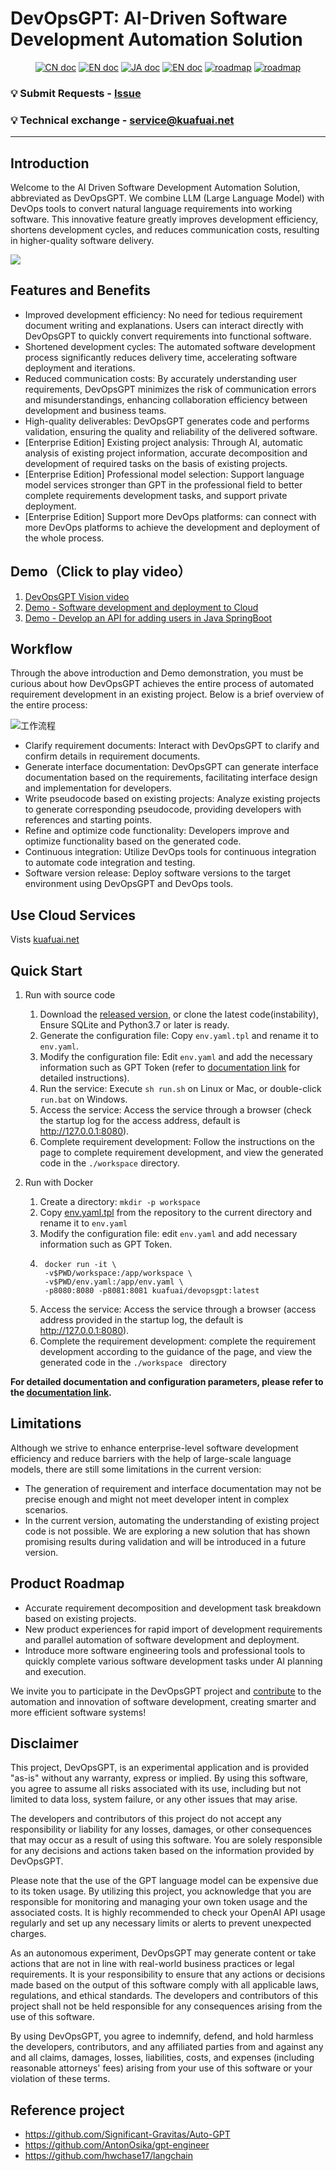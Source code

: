 # DevOpsGPT: AI-Driven Software Development Automation Solution

<p align="center">
<a href="docs/README_CN.md"><img src="docs/files/%E6%96%87%E6%A1%A3-%E4%B8%AD%E6%96%87%E7%89%88-blue.svg" alt="CN doc"></a>
<a href="README.md"><img src="docs/files/document-English-blue.svg" alt="EN doc"></a>
<a href="docs/README_JA.md"><img src="docs/files/ドキュメント-日本語-blue.svg" alt="JA doc"></a>
<a href="http://www.kuafuai.net"><img src="docs/files/%E5%AE%98%E7%BD%91-%E4%BC%81%E4%B8%9A%E7%89%88-purple.svg" alt="EN doc"></a>
<a href="docs/CONTACT.md"><img src="docs/files/WeChat-%E5%BE%AE%E4%BF%A1-green.svg" alt="roadmap"></a>
<a href="https://discord.gg/4RMUCZwnxF"><img src="https://img.shields.io/badge/Discord-DevOpsGPT-green" alt="roadmap"></a>
</p>

### 💡 Submit Requests - [Issue](https://github.com/kuafuai/DevOpsGPT/discussions)
### 💡 Technical exchange - service@kuafuai.net

<hr/>

## Introduction
Welcome to the AI Driven Software Development Automation Solution, abbreviated as DevOpsGPT. We combine LLM (Large Language Model) with DevOps tools to convert natural language requirements into working software. This innovative feature greatly improves development efficiency, shortens development cycles, and reduces communication costs, resulting in higher-quality software delivery.

<img src="docs/files/intro-flow-simple.png"></a>

## Features and Benefits

- Improved development efficiency: No need for tedious requirement document writing and explanations. Users can interact directly with DevOpsGPT to quickly convert requirements into functional software.
- Shortened development cycles: The automated software development process significantly reduces delivery time, accelerating software deployment and iterations.
- Reduced communication costs: By accurately understanding user requirements, DevOpsGPT minimizes the risk of communication errors and misunderstandings, enhancing collaboration efficiency between development and business teams.
- High-quality deliverables: DevOpsGPT generates code and performs validation, ensuring the quality and reliability of the delivered software.
- [Enterprise Edition] Existing project analysis: Through AI, automatic analysis of existing project information, accurate decomposition and development of required tasks on the basis of existing projects.
- [Enterprise Edition] Professional model selection: Support language model services stronger than GPT in the professional field to better complete requirements development tasks, and support private deployment.
- [Enterprise Edition] Support more DevOps platforms: can connect with more DevOps platforms to achieve the development and deployment of the whole process.

## Demo（Click to play video）

1. <a href="https://www.youtube.com/watch?v=KGeWgM6HzR4" target="_blank">DevOpsGPT Vision video</a>
2. <a href="https://www.youtube.com/watch?v=3peUJeB_afo" target="_blank">Demo - Software development and deployment to Cloud</a>
3. <a href="https://www.youtube.com/watch?v=IWUPbGrJQOU" target="_blank">Demo - Develop an API for adding users in Java SpringBoot</a>


## Workflow
Through the above introduction and Demo demonstration, you must be curious about how DevOpsGPT achieves the entire process of automated requirement development in an existing project. Below is a brief overview of the entire process:

![工作流程](docs/files/intro-flow-en.png)

- Clarify requirement documents: Interact with DevOpsGPT to clarify and confirm details in requirement documents.
- Generate interface documentation: DevOpsGPT can generate interface documentation based on the requirements, facilitating interface design and implementation for developers.
- Write pseudocode based on existing projects: Analyze existing projects to generate corresponding pseudocode, providing developers with references and starting points.
- Refine and optimize code functionality: Developers improve and optimize functionality based on the generated code.
- Continuous integration: Utilize DevOps tools for continuous integration to automate code integration and testing.
- Software version release: Deploy software versions to the target environment using DevOpsGPT and DevOps tools.

## Use Cloud Services
Vists [kuafuai.net](https://www.kuafuai.net)

## Quick Start

1. Run with source code
    1. Download the [released version](https://github.com/kuafuai/DevOpsGPT/releases), or clone the latest code(instability), Ensure SQLite and Python3.7 or later is ready.
    2. Generate the configuration file: Copy `env.yaml.tpl` and rename it to `env.yaml`.
    3. Modify the configuration file: Edit `env.yaml` and add the necessary information such as GPT Token (refer to [documentation link](docs/DOCUMENT.md) for detailed instructions).
    4. Run the service: Execute `sh run.sh` on Linux or Mac, or double-click `run.bat` on Windows.
    5. Access the service: Access the service through a browser (check the startup log for the access address, default is http://127.0.0.1:8080).
    6. Complete requirement development: Follow the instructions on the page to complete requirement development, and view the generated code in the `./workspace` directory.

2. Run with Docker
    1. Create a directory: `mkdir -p workspace`
    2. Copy [env.yaml.tpl](https://github.com/kuafuai/DevOpsGPT/blob/master/env.yaml.tpl) from the repository to the current directory and rename it to `env.yaml`
    3. Modify the configuration file: edit `env.yaml` and add necessary information such as GPT Token.
    4. ```
        docker run -it \
        -v$PWD/workspace:/app/workspace \
        -v$PWD/env.yaml:/app/env.yaml \
        -p8080:8080 -p8081:8081 kuafuai/devopsgpt:latest
        ```
    5. Access the service: Access the service through a browser (access address provided in the startup log, the default is http://127.0.0.1:8080).
    6. Complete the requirement development: complete the requirement development according to the guidance of the page, and view the generated code in the `./workspace ` directory

**For detailed documentation and configuration parameters, please refer to the [documentation link](docs/DOCUMENT.md).**


## Limitations
Although we strive to enhance enterprise-level software development efficiency and reduce barriers with the help of large-scale language models, there are still some limitations in the current version:

- The generation of requirement and interface documentation may not be precise enough and might not meet developer intent in complex scenarios.
- In the current version, automating the understanding of existing project code is not possible. We are exploring a new solution that has shown promising results during validation and will be introduced in a future version.

## Product Roadmap

- Accurate requirement decomposition and development task breakdown based on existing projects.
- New product experiences for rapid import of development requirements and parallel automation of software development and deployment.
- Introduce more software engineering tools and professional tools to quickly complete various software development tasks under AI planning and execution.

We invite you to participate in the DevOpsGPT project and [contribute](./docs/CONTRIBUTING.md) to the automation and innovation of software development, creating smarter and more efficient software systems!

## Disclaimer

This project, DevOpsGPT, is an experimental application and is provided "as-is" without any warranty, express or implied. By using this software, you agree to assume all risks associated with its use, including but not limited to data loss, system failure, or any other issues that may arise.

The developers and contributors of this project do not accept any responsibility or liability for any losses, damages, or other consequences that may occur as a result of using this software. You are solely responsible for any decisions and actions taken based on the information provided by DevOpsGPT.

Please note that the use of the GPT language model can be expensive due to its token usage. By utilizing this project, you acknowledge that you are responsible for monitoring and managing your own token usage and the associated costs. It is highly recommended to check your OpenAI API usage regularly and set up any necessary limits or alerts to prevent unexpected charges.

As an autonomous experiment, DevOpsGPT may generate content or take actions that are not in line with real-world business practices or legal requirements. It is your responsibility to ensure that any actions or decisions made based on the output of this software comply with all applicable laws, regulations, and ethical standards. The developers and contributors of this project shall not be held responsible for any consequences arising from the use of this software.

By using DevOpsGPT, you agree to indemnify, defend, and hold harmless the developers, contributors, and any affiliated parties from and against any and all claims, damages, losses, liabilities, costs, and expenses (including reasonable attorneys' fees) arising from your use of this software or your violation of these terms.

## Reference project
- https://github.com/Significant-Gravitas/Auto-GPT
- https://github.com/AntonOsika/gpt-engineer
- https://github.com/hwchase17/langchain
